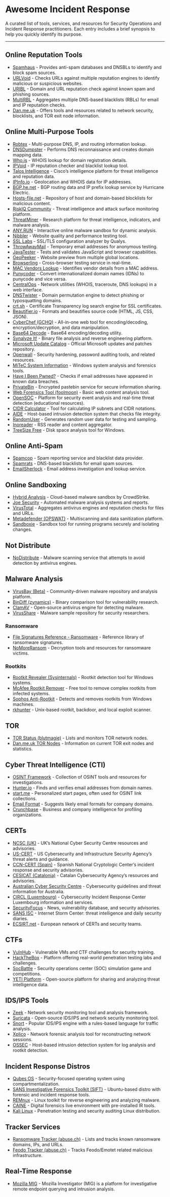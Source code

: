 # Awesome Incident Response

A curated list of tools, services, and resources for Security Operations and Incident Response practitioners. Each entry includes a brief synopsis to help you quickly identify its purpose.

---

## Online Reputation Tools

- [Spamhaus](https://www.spamhaus.org/) - Provides anti-spam databases and DNSBLs to identify and block spam sources.
- [URLVoid](https://www.urlvoid.com/) - Checks URLs against multiple reputation engines to identify malicious or suspicious websites.
- [URIBL](https://admin.uribl.com/) - Domain and URL reputation check against known spam and phishing sources.
- [MultiRBL](http://multirbl.valli.org/) - Aggregates multiple DNS-based blacklists (RBLs) for email and IP reputation checks.
- [Dan.me.uk](https://www.dan.me.uk/) - Offers tools and resources related to network security, blocklists, and TOR exit node information.

## Online Multi-Purpose Tools

- [Robtex](https://www.robtex.com/) - Multi-purpose DNS, IP, and routing information lookup.
- [DNSDumpster](https://dnsdumpster.com/) - Performs DNS reconnaissance and creates domain mapping data.
- [Who.is](https://who.is/) - WHOIS lookup for domain registration details.
- [IPVoid](https://www.ipvoid.com/) - IP reputation checker and blacklist lookup tool.
- [Talos Intelligence](https://talosintelligence.com/) - Cisco’s intelligence platform for threat intelligence and reputation data.
- [IPInfo.io](https://ipinfo.io/) - Geolocation and WHOIS data for IP addresses.
- [BGP.he.net](https://bgp.he.net/) - BGP routing data and IP prefix lookup service by Hurricane Electric.
- [Hosts-file.net](https://hosts-file.net/) - Repository of host and domain-based blocklists for malicious content.
- [RiskIQ Community](https://community.riskiq.com/) - Threat intelligence and attack surface monitoring platform.
- [ThreatMiner](https://www.threatminer.org/) - Research platform for threat intelligence, indicators, and malware analysis.
- [ANY.RUN](https://app.any.run/) - Interactive online malware sandbox for dynamic analysis.
- [Nibbler](https://nibbler.silktide.com/) - Website quality and performance testing tool.
- [SSL Labs](https://www.ssllabs.com/ssltest/) - SSL/TLS configuration analyzer by Qualys.
- [ThrowAwayMail](https://www.throwawaymail.com/) - Temporary email addresses for anonymous testing.
- [JavaTester](https://javatester.org/javascript.html) - Tests and validates JavaScript and browser capabilities.
- [GeoPeeker](https://geopeeker.com/) - Website preview from multiple global locations.
- [Browserling](https://www.browserling.com/) - Cross-browser testing service in real-time.
- [MAC Vendors Lookup](https://macvendors.com/) - Identifies vendor details from a MAC address.
- [Punycoder](https://www.punycoder.com/) - Convert internationalized domain names (IDNs) to punycode and vice versa.
- [CentralOps](https://centralops.net/co/) - Network utilities (WHOIS, traceroute, DNS lookups) in a web interface.
- [DNSTwister](https://dnstwister.report/) - Domain permutation engine to detect phishing or typosquatting domains.
- [crt.sh](https://crt.sh/) - Certificate Transparency log search engine for SSL certificates.
- [Beautifier.io](https://beautifier.io/) - Formats and beautifies source code (HTML, JS, CSS, JSON).
- [CyberChef (GCHQ)](https://gchq.github.io/CyberChef/) - All-in-one web tool for encoding/decoding, encryption/decryption, and data manipulation.
- [Base64 Decode](https://www.base64decode.org/) - Base64 encoding/decoding utility.
- [Synalyze It!](https://www.synalysis.net/) - Binary file analysis and reverse engineering platform.
- [Microsoft Update Catalog](https://www.catalog.update.microsoft.com/Home.aspx) - Official Microsoft updates and patches repository.
- [Openwall](https://www.openwall.com/) - Security hardening, password auditing tools, and related resources.
- [MiTeC System Information](http://www.mitec.cz/ssv.html) - Windows system analysis and forensics tools.
- [Have I Been Pwned?](https://haveibeenpwned.com/) - Checks if email addresses have appeared in known data breaches.
- [PrivateBin](https://privatebin.net/) - Encrypted pastebin service for secure information sharing.
- [Web Forensics Tool (foolmoon)](http://www.foolmoon.net/security/wft/index.html) - Basic web content analysis tool.
- [OpenSOC](https://opensoc.github.io/) - Platform for security event analysis and real-time threat detection (educational resources).
- [CIDR Calculator](https://www.ipaddressguide.com/cidr) - Tool for calculating IP subnets and CIDR notations.
- [AIDE](https://aide.github.io/) - Host-based intrusion detection system that checks file integrity.
- [RandomUser](https://randomuser.me/) - Generates random user data for testing and sampling.
- [Inoreader](https://www.inoreader.com/) - RSS reader and content aggregator.
- [TreeSize Free](https://www.jam-software.com/treesize_free/) - Disk space analysis tool for Windows.

## Online Anti-Spam

- [Spamcop](https://www.spamcop.net) - Spam reporting service and blacklist data provider.
- [Spamrats](http://www.spamrats.com/) - DNS-based blacklists for email spam sources.
- [EmailSherlock](https://www.emailsherlock.com/) - Email address investigation and lookup service.

## Online Sandboxing

- [Hybrid Analysis](https://www.hybrid-analysis.com/) - Cloud-based malware sandbox by CrowdStrike.
- [Joe Security](https://www.joesecurity.org/) - Automated malware analysis systems and reports.
- [VirusTotal](https://www.virustotal.com) - Aggregates antivirus engines and reputation checks for files and URLs.
- [Metadefender (OPSWAT)](https://metadefender.opswat.com/#!/) - Multiscanning and data sanitization platform.
- [Sandboxie](https://www.sandboxie.com/) - Sandbox tool for running programs securely and isolating changes.

## Not Distribute

- [NoDistribute](https://nodistribute.com/) - Malware scanning service that attempts to avoid detection by antivirus engines.

## Malware Analysis

- [VirusBay (Beta)](https://beta.virusbay.io/) - Community-driven malware repository and analysis platform.
- [BinDiff (zynamics)](https://www.zynamics.com/bindiff.html) - Binary comparison tool for vulnerability research.
- [ClamAV](https://www.clamav.net/) - Open-source antivirus engine for detecting malware.
- [VirusShare](https://virusshare.com/) - Malware sample repository for security researchers.

### Ransomware

- [File Signatures Reference - Ransomware](https://fsrm.experiant.ca/) - Reference library of ransomware signatures.
- [NoMoreRansom](https://www.nomoreransom.org/) - Decryption tools and resources for ransomware victims.

### Rootkits

- [Rootkit Revealer (Sysinternals)](https://docs.microsoft.com/en-us/sysinternals/downloads/rootkit-revealer) - Rootkit detection tool for Windows systems.
- [McAfee Rootkit Remover](https://www.mcafee.com/enterprise/en-gb/downloads/free-tools/rootkitremover.html) - Free tool to remove complex rootkits from infected systems.
- [Sophos Anti-Rootkit](https://www.sophos.com/en-us/products/free-tools/sophos-anti-rootkit.aspx) - Detects and removes rootkits from Windows machines.
- [rkhunter](http://rkhunter.sourceforge.net/) - Unix-based rootkit, backdoor, and local exploit scanner.

## TOR

- [TOR Status (blutmagie)](https://torstatus.blutmagie.de/) - Lists and monitors TOR network nodes.
- [Dan.me.uk TOR Nodes](https://www.dan.me.uk/tornodes) - Information on current TOR exit nodes and statistics.

## Cyber Threat Intelligence (CTI)

- [OSINT Framework](https://osintframework.com/) - Collection of OSINT tools and resources for investigations.
- [Hunter.io](https://hunter.io/) - Finds and verifies email addresses from domain names.
- [start.me](https://start.me/) - Personalized start pages, often used for OSINT link collections.
- [Email Format](https://www.email-format.com/) - Suggests likely email formats for company domains.
- [Crunchbase](https://www.crunchbase.com/) - Business and company intelligence for profiling organizations.

## CERTs

- [NCSC (UK)](https://www.ncsc.gov.uk/) - UK’s National Cyber Security Centre resources and advisories.
- [US-CERT](https://www.us-cert.gov/) - US Cybersecurity and Infrastructure Security Agency’s threat alerts and guidance.
- [CCN-CERT (Spain)](https://www.ccn-cert.cni.es/en/) - Spanish National Cryptologic Center’s incident response and security advisories.
- [CESICAT (Catalonia)](https://ciberseguretat.gencat.cat/ca/inici) - Catalan Cybersecurity Agency’s resources and advisories.
- [Australian Cyber Security Centre](https://www.cyber.gov.au/) - Cybersecurity guidelines and threat information for Australia.
- [CIRCL (Luxembourg)](https://www.circl.lu/) - Cybersecurity Incident Response Center Luxembourg information and services.
- [SecurityFocus](https://www.securityfocus.com/) - News, vulnerability database, and security advisories.
- [SANS ISC](https://isc.sans.edu/) - Internet Storm Center: threat intelligence and daily security diaries.
- [ECSIRT.net](http://www.ecsirt.net/) - European network of CERTs and security teams.

## CTFs

- [VulnHub](https://www.vulnhub.com/) - Vulnerable VMs and CTF challenges for security training.
- [HackTheBox](https://www.hackthebox.eu/) - Platform offering real-world penetration testing labs and challenges.
- [SocBattle](https://www.socbattle.com/) - Security operations center (SOC) simulation game and competitions.
- [YETI Platform](https://yeti-platform.github.io/) - Open-source platform for sharing and analyzing threat intelligence data.

## IDS/IPS Tools

- [Zeek](https://www.zeek.org/) - Network security monitoring tool and analysis framework.
- [Suricata](https://suricata-ids.org/) - Open-source IDS/IPS and network security monitoring tool.
- [Snort](https://www.snort.org/) - Popular IDS/IPS engine with a rules-based language for traffic analysis.
- [Xplico](https://www.xplico.org/) - Network forensic analysis tool for reconstructing network sessions.
- [OSSEC](https://www.ossec.net/) - Host-based intrusion detection system for log analysis and rootkit detection.

## Incident Response Distros

- [Qubes OS](https://www.qubes-os.org/) - Security-focused operating system using compartmentalization.
- [SANS Investigative Forensics Toolkit (SIFT)](https://digital-forensics.sans.org/community/downloads) - Ubuntu-based distro with forensic and incident response tools.
- [REMnux](https://remnux.org/) - Linux toolkit for reverse engineering and analyzing malware.
- [CAINE](https://www.caine-live.net/) - Digital forensics live environment with pre-installed IR tools.
- [Kali Linux](https://www.kali.org/) - Penetration testing and security auditing Linux distribution.

## Tracker Services

- [Ransomware Tracker (abuse.ch)](https://ransomwaretracker.abuse.ch/tracker/) - Lists and tracks known ransomware domains, IPs, and URLs.
- [Feodo Tracker (abuse.ch)](https://feodotracker.abuse.ch/browse/) - Tracks Feodo/Emotet related malicious infrastructure.

## Real-Time Response

- [Mozilla MIG](https://mig.mozilla.org/doc.html) - Mozilla Investigator (MIG) is a platform for investigative remote endpoint querying and intrusion analysis.
